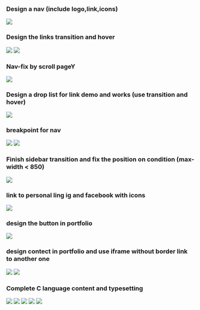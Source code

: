 ### Design a nav (include logo,link,icons)

![](1.png)

### Design the links transition and hover

![](2-1.png)
![](2-2.png)

### Nav-fix by scroll pageY

![](3.png)

### Design a drop list for link demo and works (use transition and hover)

![](4.png)

### breakpoint for nav

![](5-1.png)
![](5-2.png)

### Finish sidebar transition and fix the position on condition (max-width < 850)

![](6.png)

### link to personal ling ig and facebook with icons

![](7.png)

### design the button in portfolio

![](8.png)

### design contect in portfolio and use iframe without border link to another one

![](9-1.png)
![](9-2.png)

### Complete C language content and typesetting

![](10-1.png)
![](10-2.png)
![](10-3.png)
![](10-4.png)
![](10-5.png)
